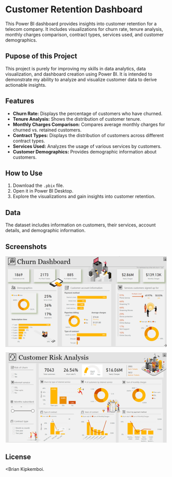 # Customer Retention Dashboard

This Power BI dashboard provides insights into customer retention for a telecom company. It includes visualizations for churn rate, tenure analysis, monthly charges comparison, contract types, services used, and customer demographics.

## Pupose of this Project
This project is purely for improving my skills in data analytics, data visualization, and dashboard creation using Power BI. It is intended to demonstrate my ability to analyze and visualize customer data to derive actionable insights.
 

## Features
- **Churn Rate:** Displays the percentage of customers who have churned.
- **Tenure Analysis:** Shows the distribution of customer tenure.
- **Monthly Charges Comparison:** Compares average monthly charges for churned vs. retained customers.
- **Contract Types:** Displays the distribution of customers across different contract types.
- **Services Used:** Analyzes the usage of various services by customers.
- **Customer Demographics:** Provides demographic information about customers.

## How to Use
1. Download the `.pbix` file.
2. Open it in Power BI Desktop.
3. Explore the visualizations and gain insights into customer retention.

## Data
The dataset includes information on customers, their services, account details, and demographic information.

## Screenshots
![Churn](https://github.com/Briankipkemboi78/Customer-Retention-Dashboard/blob/main/churn1.png?raw=true)

![Customer Risk Analysis](https://github.com/Briankipkemboi78/Customer-Retention-Dashboard/blob/main/churn2.png?raw=true)
## License
<Brian Kipkemboi.

